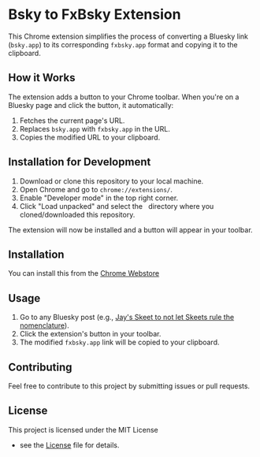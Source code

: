 # Bsky to FxBsky Extension

This Chrome extension simplifies the process of converting a Bluesky link (`bsky.app`) to its corresponding `fxbsky.app` format and copying it to the clipboard.

## How it Works

The extension adds a button to your Chrome toolbar. When you're on a Bluesky page and click the button, it automatically:

1.  Fetches the current page's URL.
2.  Replaces `bsky.app` with `fxbsky.app` in the URL.
3.  Copies the modified URL to your clipboard.

## Installation for Development

1.  Download or clone this repository to your local machine.
2.  Open Chrome and go to `chrome://extensions/`.
3.  Enable "Developer mode" in the top right corner.
4.  Click "Load unpacked" and select the   
 directory where you cloned/downloaded this repository.   


The extension will now be installed and a button will appear in your toolbar.

## Installation
You can install this from the [Chrome Webstore](https://chromewebstore.google.com/detail/bsky-to-fxbsky/jnlfbhfcdnioncenkenfbnofmnepgjef)

## Usage

1.  Go to any Bluesky post (e.g., [Jay's Skeet to not let Skeets rule the nomenclature](https://bsky.app/profile/jay.bsky.team/post/3juflvnb3d62u)).
2.  Click the extension's button in your toolbar.
3.  The modified `fxbsky.app` link will be copied to your clipboard.

## Contributing

Feel free to contribute to this project by submitting issues or pull requests.

## License

This project is licensed under the MIT License   
 - see the [License](https://github.com/HenrickTheBull/Bsky-to-FxBsky/blob/main/LICENSE) file for details.   
